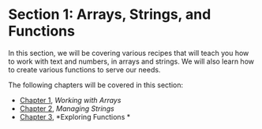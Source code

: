 # Section 1: Arrays, Strings, and Functions

In this section, we will be covering various recipes that will teach you how to work with text and numbers, in arrays and strings. We will also learn how to create various functions to serve our needs.

The following chapters will be covered in this section:

*   [Chapter 1](3fd2bfb0-da67-467d-9986-c66c9bdcf736.xhtml), *Working with Arrays*
*   [Chapter 2](d3f17a83-f91b-4831-81b4-107b3eb19092.xhtml), *Managing Strings*
*   [Chapter 3](caff231f-af25-4be5-a3b1-c4db3d65939d.xhtml), *Exploring Functions *